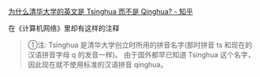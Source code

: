 [为什么清华大学的英文是 Tsinghua 而不是 Qinghua? - 知乎](https://www.zhihu.com/question/20049989)

在《计算机网络》里却有这样的注释

> ①注: Tsinghua 是清华大学创立时所用的拼音名字(那时拼音 ts 和现在的汉语拼音字母 q 的发音一样)。
由于国外都早已知道 Tsinghua 这个名字，因此现在就不使用标准的汉语拼音 qinghua。